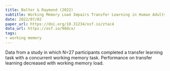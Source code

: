 ```yaml
---
title: Balter & Raymond (2022)
subtitle: Working Memory Load Impairs Transfer Learning in Human Adults
date: 2022/07/02
paper_url: https://doi.org/10.31234/osf.io/ztac4
data_url: https://osf.io/98dcx/
tags:
- working memory
---
```


Data from a study in which N=27 participants completed a transfer learning task with a concurrent working memory task. Performance on transfer learning decreased with working memory load.
